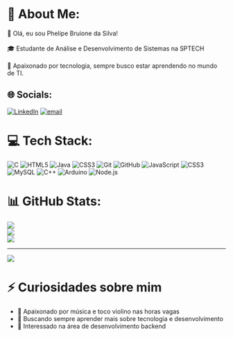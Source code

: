 # 💫 About Me:
👋 Olá, eu sou Phelipe Bruione da Silva! <br><br>🎓 Estudante de Análise e Desenvolvimento de Sistemas na SPTECH <br><br>🚀 Apaixonado por tecnologia, sempre busco estar aprendendo no mundo de TI.


## 🌐 Socials:
[![LinkedIn](https://img.shields.io/badge/LinkedIn-%230077B5.svg?logo=linkedin&logoColor=white)]([https://linkedin.com/in/PhelipeBruionedaSilva](https://www.linkedin.com/in/phelipe-bruione-6472b21bb/)) [![email](https://img.shields.io/badge/Email-D14836?logo=gmail&logoColor=white)](mailto:phelipe953@gmail.com) 

# 💻 Tech Stack:
![C](https://img.shields.io/badge/c-%2300599C.svg?style=for-the-badge&logo=c&logoColor=white) ![HTML5](https://img.shields.io/badge/html5-%23E34F26.svg?style=for-the-badge&logo=html5&logoColor=white) ![Java](https://img.shields.io/badge/java-%23ED8B00.svg?style=for-the-badge&logo=openjdk&logoColor=white) ![CSS3](https://img.shields.io/badge/css3-%231572B6.svg?style=for-the-badge&logo=css3&logoColor=white) ![Git](https://img.shields.io/badge/git-%23F05033.svg?style=for-the-badge&logo=git&logoColor=white) ![GitHub](https://img.shields.io/badge/github-%23121011.svg?style=for-the-badge&logo=github&logoColor=white) ![JavaScript](https://img.shields.io/badge/javascript-%23323330.svg?style=for-the-badge&logo=javascript&logoColor=%23F7DF1E) ![CSS3](https://img.shields.io/badge/css3-%231572B6.svg?style=for-the-badge&logo=css3&logoColor=white) ![MySQL](https://img.shields.io/badge/mysql-4479A1.svg?style=for-the-badge&logo=mysql&logoColor=white) ![C++](https://img.shields.io/badge/c++-%2300599C.svg?style=for-the-badge&logo=c%2B%2B&logoColor=white) ![Arduino](https://img.shields.io/badge/-Arduino-00979D?style=for-the-badge&logo=Arduino&logoColor=white) ![Node.js](https://img.shields.io/badge/node.js-6DA55F?style=for-the-badge&logo=node.js&logoColor=white)
# 📊 GitHub Stats:
![](https://github-readme-stats.vercel.app/api?username=phelipesilva22&theme=blue_navy&hide_border=false&include_all_commits=false&count_private=false)<br/>
![](https://github-readme-streak-stats.herokuapp.com/?user=phelipesilva22&theme=blue_navy&hide_border=false)<br/>
![](https://github-readme-stats.vercel.app/api/top-langs/?username=phelipesilva22&theme=blue_navy&hide_border=false&include_all_commits=false&count_private=false&layout=compact)

---
[![](https://visitcount.itsvg.in/api?id=phelipesilva22&icon=0&color=0)](https://visitcount.itsvg.in)

<!-- Proudly created with GPRM ( https://gprm.itsvg.in ) -->
# ⚡ Curiosidades sobre mim
- 🎵 Apaixonado por música e toco violino nas horas vagas
- 📖 Buscando sempre aprender mais sobre tecnologia e desenvolvimento
- 🚀 Interessado na área de desenvolvimento backend
